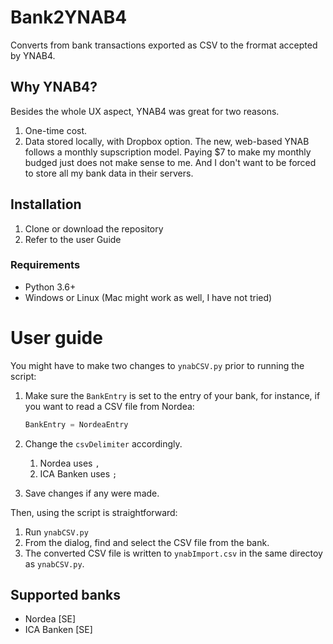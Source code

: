 # Bank2YNAB4
Converts from bank transactions exported as CSV to the frormat accepted by YNAB4.

## Why YNAB4?

Besides the whole UX aspect, YNAB4 was great for two reasons.
1. One-time cost. 
2. Data stored locally, with Dropbox option.
The new, web-based YNAB follows a monthly supscription model.
Paying $7 to make my monthly budged just does not make sense to me. 
And I don't want to be forced to store all my bank data in their servers.

## Installation

1. Clone or download the repository
2. Refer to the user Guide

### Requirements

* Python 3.6+
* Windows or Linux (Mac might work as well, I have not tried)

# User guide

You might have to make two changes to `ynabCSV.py` prior to running the script:
1. Make sure the `BankEntry` is set to the entry of your bank, for instance, if you want to read a CSV file from Nordea:
    
    ```python
    BankEntry = NordeaEntry
    ``` 

2. Change the `csvDelimiter` accordingly.
    1. Nordea uses `,`
    2. ICA Banken uses `;`
3. Save changes if any were made.

Then, using the script is straightforward:
1. Run `ynabCSV.py`
2. From the dialog, find and select the CSV file from the bank.
3. The converted CSV file is written to `ynabImport.csv` in the same directoy as `ynabCSV.py`.

## Supported banks

* Nordea [SE]
* ICA Banken [SE]
